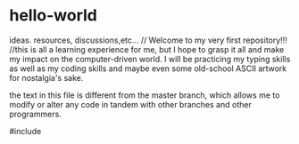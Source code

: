 # hello-world
ideas. resources, discussions,etc...
// Welcome to my very first repository!!!
//this is all a learning experience for me, but I hope to grasp it all and make my impact on the computer-driven world.  I will be practicing my typing skills as well as my coding skills and maybe even some old-school ASCII artwork for nostalgia's sake.


the text in this file is different from the master branch, which allows me to modify or alter any code in tandem with other branches and other programmers.

#include <iostream>
